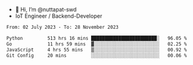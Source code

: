 - 👋 Hi, I’m @nuttapat-swd
- IoT Engineer / Backend-Developer

<!--START_SECTION:waka-->

```txt
From: 02 July 2023 - To: 28 November 2023

Python         513 hrs 16 mins ████████████████████████░   96.05 %
Go             11 hrs 59 mins  ▓░░░░░░░░░░░░░░░░░░░░░░░░   02.25 %
JavaScript     4 hrs 55 mins   ▒░░░░░░░░░░░░░░░░░░░░░░░░   00.92 %
Git Config     20 mins         ░░░░░░░░░░░░░░░░░░░░░░░░░   00.06 %
```

<!--END_SECTION:waka-->
